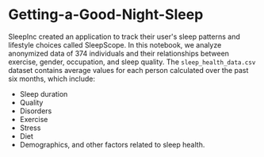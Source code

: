# Getting-a-Good-Night-Sleep
SleepInc created an application to track their user's sleep patterns and lifestyle choices called SleepScope. In this notebook, we analyze anonymized data of 374 individuals and their relationships between exercise, gender, occupation, and sleep quality. 
The `sleep_health_data.csv` dataset contains average values for each person calculated over the past six months, which include:
* Sleep duration
* Quality
* Disorders
* Exercise
* Stress
* Diet
* Demographics, and other factors related to sleep health.
